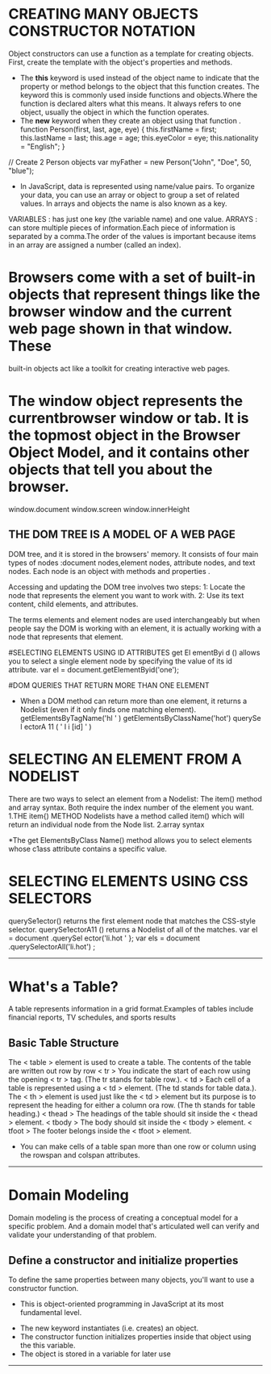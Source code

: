# CREATING MANY OBJECTS CONSTRUCTOR NOTATION 

Object constructors can use a function as a template for creating objects.
First, create the template with the object's properties and methods.

- The **this** keyword is used instead of the object name to indicate that the property or method belongs to the object that this function creates.
The keyword this is commonly used inside functions and objects.Where the function is declared alters what this means. It always refers
to one object, usually the object in which the function operates.  
- The **new** keyword when they create an object using that function .
function Person(first, last, age, eye) {
  this.firstName = first;
  this.lastName = last;
  this.age = age;
  this.eyeColor = eye;
  this.nationality = "English";
}

// Create 2 Person objects
var myFather = new Person("John", "Doe", 50, "blue");

- In JavaScript, data is represented using name/value pairs. To organize your data, you can use an array or object to group a set of
related values. In arrays and objects the name is also known as a key. 

VARIABLES : has just one key (the variable name) and one value. 
ARRAYS : can store multiple pieces of information.Each piece of information is separated by a comma.The order of the values is important because items
in an array are assigned a number (called an index). 

# Browsers come with a set of built-in objects that represent things like the browser window and the current web page shown in that window. These
built-in objects act like a toolkit for creating interactive web pages. 
# The window object represents the currentbrowser window or tab. It is the topmost object in the Browser Object Model, and it contains other objects that tell you about the browser. 

window.document
window.screen
window.innerHeight

## THE DOM TREE IS A MODEL OF A WEB PAGE 
DOM tree, and it is stored in the browsers' memory. It consists of four main types of nodes :document nodes,element nodes, attribute nodes, and text nodes. 
Each node is an object with methods and properties .

Accessing and updating the DOM tree involves two steps:
1: Locate the node that represents the element you want to work with.
2: Use its text content, child elements, and attributes. 

The terms elements and element nodes are used interchangeably but when people say the DOM is working with an element, it is actually working with a node that represents that element.

#SELECTING ELEMENTS USING ID ATTRIBUTES
get El ementByi d () allows you to select a single element node by specifying the value of its id attribute.
var el = document.getElementByid('one'); 

#DOM QUERIES THAT RETURN MORE THAN ONE ELEMENT
* When a DOM method can return more than one element, it returns a Nodelist (even if it only finds one matching element). 
getElementsByTagName('hl ' ) 
getElementsByClassName('hot') 
querySe l ectorA 11 ( ' l i [id] ' ) 

# SELECTING AN ELEMENT FROM A NODELIST
There are two ways to select an element from a Nodelist: The item() method and array syntax.
Both require the index number of the element you want.  
1.THE item{) METHOD 
Nodelists have a method called item() which will return an individual node from the Node list.
2.array syntax

*The get ElementsByClass Name() method allows you to select elements whose c1ass attribute contains a specific value. 

# SELECTING ELEMENTS USING CSS SELECTORS 
querySe1ector() returns the first element node that matches the CSS-style selector.
querySe1ectorA11 () returns a Nodelist of all of the matches. 
var el = document .querySel ector('li.hot ' }; 
var els = document .querySelectorAll('li.hot') ; 


***********************************************************************************
# What's a Table?
A table represents information in a grid format.Examples of tables include financial reports, TV schedules, and sports results

## Basic Table Structure

The < table > element is used to create a table. The contents of the table are written out row by row
< tr > You indicate the start of each row using the opening < tr > tag. (The tr stands for table row.).
< td > Each cell of a table is represented using a < td > element. (The td stands for table data.).
The < th > element is used just like the < td > element but its purpose is to represent the heading for either a column ora row. (The th stands for table
heading.)
< thead > The headings of the table should sit inside the < thead > element.
< tbody > The body should sit inside the < tbody > element. 
< tfoot > The footer belongs inside the < tfoot > element.

- You can make cells of a table span more than one row or column using the rowspan and colspan attributes.

***********************************************************************************

# Domain Modeling
Domain modeling is the process of creating a conceptual model for a specific problem. And a domain model that's articulated well can verify and validate your understanding of that problem.

## Define a constructor and initialize properties
To define the same properties between many objects, you'll want to use a constructor function.

* This is object-oriented programming in JavaScript at its most fundamental level.

- The new keyword instantiates (i.e. creates) an object.
- The constructor function initializes properties inside that object using the this variable.
- The object is stored in a variable for later use

***********************************************************************************